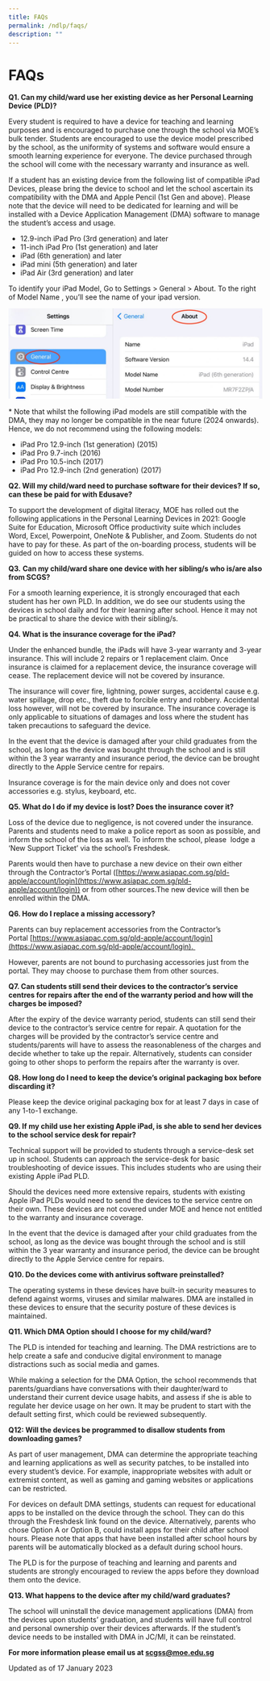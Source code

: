 ```yaml
---
title: FAQs
permalink: /ndlp/faqs/
description: ""
---
```

# **FAQs**

**Q1. Can my child/ward use her existing device as her Personal Learning Device (PLD)?**

Every student is required to have a device for teaching and learning purposes and is encouraged to purchase one through the school via MOE’s bulk tender. Students are encouraged to use the device model prescribed by the school, as the uniformity of systems and software would ensure a smooth learning experience for everyone. The device purchased through the school will come with the necessary warranty and insurance as well.

If a student has an existing device from the following list of compatible iPad Devices, please bring the device to school and let the school ascertain its compatibility with the DMA and Apple Pencil (1st Gen and above). Please note that the device will need to be dedicated for learning and will be installed with a Device Application Management (DMA) software to manage the student’s access and usage.  

*   12.9-inch iPad Pro (3rd generation) and later
*   11-inch iPad Pro (1st generation) and later
*   iPad (6th generation) and later
*   iPad mini (5th generation) and later
*   iPad Air (3rd generation) and later

To identify your iPad Model, Go to Settings > General > About. To the right of Model Name , you’ll see the name of your ipad version.

![](/images/IMG_C6AE91CD429B-1-1024x364.jpeg)

&ast; Note that whilst the following iPad models are still compatible with the DMA, they may no longer be compatible in the near future (2024 onwards). Hence, we do not recommend using the following models:
*   iPad Pro 12.9-inch (1st generation) (2015)
*   iPad Pro 9.7-inch (2016)
*   iPad Pro 10.5-inch (2017)
*   iPad Pro 12.9-inch (2nd generation) (2017)


**Q2. Will my child/ward need to purchase software for their devices? If so, can these be paid for with Edusave?**

To support the development of digital literacy, MOE has rolled out the following applications in the Personal Learning Devices in 2021: Google Suite for Education, Microsoft Office productivity suite which includes Word, Excel, Powerpoint, OneNote & Publisher, and Zoom. Students do not have to pay for these. As part of the on-boarding process, students will be guided on how to access these systems.

**Q3.** **Can my child/ward share one device with her sibling/s who is/are also from SCGS?** 

For a smooth learning experience, it is strongly encouraged that each student has her own PLD. In addition, we do see our students using the devices in school daily and for their learning after school. Hence it may not be practical to share the device with their sibling/s.

**Q4. What is the insurance coverage for the iPad?**

Under the enhanced bundle, the iPads will have 3-year warranty and 3-year insurance. This will include 2 repairs or 1 replacement claim. Once insurance is claimed for a replacement device, the insurance coverage will cease. The replacement device will not be covered by insurance.  

The insurance will cover fire, lightning, power surges, accidental cause e.g. water spillage, drop etc., theft due to forcible entry and robbery. Accidental loss however, will not be covered by insurance. The insurance coverage is only applicable to situations of damages and loss where the student has taken precautions to safeguard the device. 

In the event that the device is damaged after your child graduates from the school, as long as the device was bought through the school and is still within the 3 year warranty and insurance period, the device can be brought directly to the Apple Service centre for repairs. 

Insurance coverage is for the main device only and does not cover accessories e.g. stylus, keyboard, etc.

**Q5. What do I do if my device is lost? Does the insurance cover it?**

Loss of the device due to negligence, is not covered under the insurance. Parents and students need to make a police report as soon as possible, and inform the school of the loss as well. To inform the school, please  lodge a ‘New Support Ticket’ via the school’s Freshdesk.

Parents would then have to purchase a new device on their own either through the Contractor’s Portal ([https://www.asiapac.com.sg/pld-apple/account/login](https://www.asiapac.com.sg/pld-apple/account/login)) or from other sources.The new device will then be enrolled within the DMA.  

**Q6. How do I replace a missing accessory?**

Parents can buy replacement accessories from the Contractor’s Portal [https://www.asiapac.com.sg/pld-apple/account/login](https://www.asiapac.com.sg/pld-apple/account/login). 

However, parents are not bound to purchasing accessories just from the portal. They may choose to purchase them from other sources.

**Q7. Can students still send their devices to the contractor’s service centres for repairs after the end of the warranty period and how will the charges be imposed?**

After the expiry of the device warranty period, students can still send their device to the contractor’s service centre for repair. A quotation for the charges will be provided by the contractor’s service centre and students/parents will have to assess the reasonableness of the charges and decide whether to take up the repair. Alternatively, students can consider going to other shops to perform the repairs after the warranty is over.

**Q8. How long do I need to keep the device’s original packaging box before discarding it?**

Please keep the device original packaging box for at least 7 days in case of any 1-to-1 exchange.

**Q9. If my child use her existing Apple iPad, is she able to send her devices to the school service desk for repair?**

Technical support will be provided to students through a service-desk set up in school. Students can approach the service-desk for basic troubleshooting of device issues. This includes students who are using their existing Apple iPad PLD. 

Should the devices need more extensive repairs, students with existing Apple iPad PLDs would need to send the devices to the service centre on their own. These devices are not covered under MOE and hence not entitled to the warranty and insurance coverage.

In the event that the device is damaged after your child graduates from the school, as long as the device was bought through the school and is still within the 3 year warranty and insurance period, the device can be brought directly to the Apple Service centre for repairs. 

**Q10. Do the devices come with antivirus software preinstalled?**

The operating systems in these devices have built-in security measures to defend against worms, viruses and similar malwares. DMA are installed in these devices to ensure that the security posture of these devices is maintained.

**Q11. Which DMA Option should I choose for my child/ward?**

The PLD is intended for teaching and learning. The DMA restrictions are to help create a safe and conducive digital environment to manage  distractions such as social media and games. 

While making a selection for the DMA Option, the school recommends that parents/guardians have conversations with their daughter/ward to understand their current device usage habits, and assess if she is able to regulate her device usage on her own. It may be prudent to start with the default setting first, which could be reviewed subsequently.

**Q12: Will the devices be programmed to disallow students from downloading games?**

As part of user management, DMA can determine the appropriate teaching and learning applications as well as security patches, to be installed into every student’s device. For example, inappropriate websites with adult or extremist content, as well as gaming and gaming websites or applications can be restricted.

For devices on default DMA settings, students can request for educational apps to be installed on the device through the school. They can do this through the Freshdesk link found on the device. Alternatively, parents who chose Option A or Option B, could install apps for their child after school hours. Please note that apps that have been installed after school hours by parents will be automatically blocked as a default during school hours. 

The PLD is for the purpose of teaching and learning and parents and students are strongly encouraged to review the apps before they download them onto the device. 

**Q13. What happens to the device after my child/ward graduates?**

The school will uninstall the device management applications (DMA) from the devices upon students’ graduation, and students will have full control and personal ownership over their devices afterwards. If the student’s device needs to be installed with DMA in JC/MI, it can be reinstated. 

**For more information please email us at [scgss@moe.edu.sg](mailto:scgss@moe.edu.sg)**

Updated as of 17 January 2023